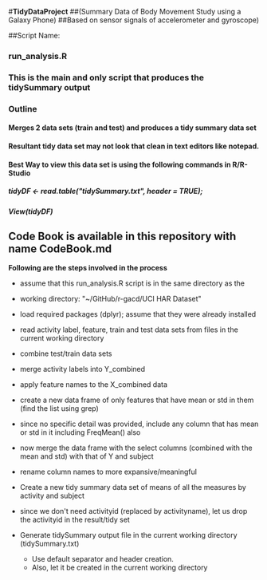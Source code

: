 #**TidyDataProject**
##(Summary Data of Body Movement Study using a Galaxy Phone) 
##Based on sensor signals of accelerometer and gyroscope)

##Script Name: 
###  run_analysis.R
###      This is the main and only script that produces the tidySummary output
###  Outline
####    Merges 2 data sets (train and test) and produces a tidy summary data set
####    Resultant tidy data set may not look that clean in text editors like notepad.
####    Best Way to view this data set is using the following commands in R/R-Studio
#####       tidyDF <- read.table("tidySummary.txt", header = TRUE); 
#####       View(tidyDF)

## Code Book is available in this repository with name CodeBook.md

**Following are the steps involved in the process**

- assume that this run_analysis.R script is in the same directory as the
- working directory: "~/GitHub/r-gacd/UCI HAR Dataset"

- load required packages (dplyr); assume that they were already installed

- read activity label, feature, train and test data sets from files in the current working directory 

- combine test/train data sets

- merge activity labels into Y_combined

- apply feature names to the X_combined data

- create a new data frame of only features that have mean or std in them (find the list using grep)
- since no specific detail was provided, include any column that has mean or std in it including FreqMean() also    

- now merge the data frame with the select columns (combined with the mean and std) with that of Y and subject

- rename column names to more expansive/meaningful

- Create a new tidy summary data set of means of all the measures by activity and subject

- since we don't need activityid (replaced by activityname), let us drop the activityid in the result/tidy set

- Generate tidySummary output file in the current working directory (tidySummary.txt)

  - Use default separator and header creation. 
  - Also, let it be created in the current working directory

